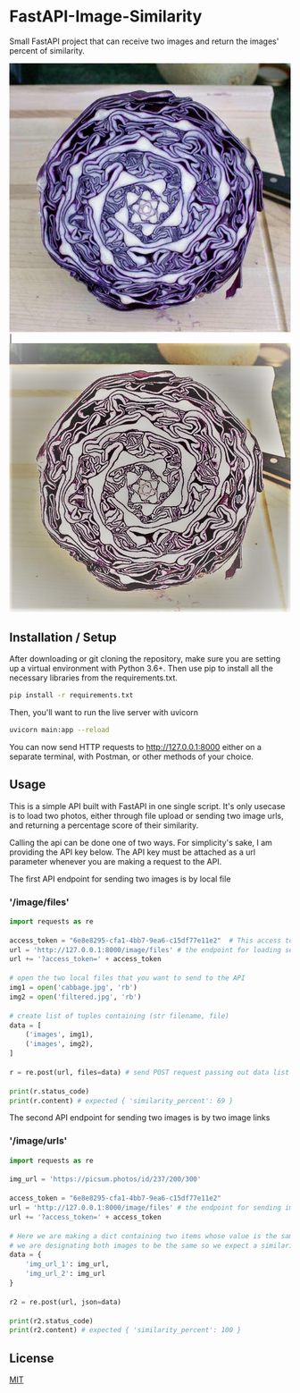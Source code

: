 # FastAPI-Image-Similarity
Small FastAPI project that can receive two images and return the images' percent of similarity.

![](https://github.com/diegofigueroa79/FastAPI-Image-Similarity/blob/main/cabbage.jpg) | ![](https://github.com/diegofigueroa79/FastAPI-Image-Similarity/blob/main/filtered.jpg)

## Installation / Setup

After downloading or git cloning the repository, make sure you are setting up a virtual environment with Python 3.6+.
Then use pip to install all the necessary libraries from the requirements.txt.

```bash
pip install -r requirements.txt
```
Then, you'll want to run the live server with uvicorn
```bash
uvicorn main:app --reload
```
You can now send HTTP requests to http://127.0.0.1:8000 either on a separate terminal, with Postman, or other methods of your choice.

## Usage
This is a simple API built with FastAPI in one single script. It's only usecase is to load two photos, either through file upload or sending two image urls, and returning a percentage score of their similarity.

Calling the api can be done one of two ways. For simplicity's sake, I am providing the API key below.
The API key must be attached as a url parameter whenever you are making a request to the API.

The first API endpoint for sending two images is by local file
### '/image/files'
```python
import requests as re

access_token = "6e8e8295-cfa1-4bb7-9ea6-c15df77e11e2"  # This access token must be added as a url param
url = 'http://127.0.0.1:8000/image/files' # the endpoint for loading sending local files
url += '?access_token=' + access_token

# open the two local files that you want to send to the API
img1 = open('cabbage.jpg', 'rb')
img2 = open('filtered.jpg', 'rb')

# create list of tuples containing (str filename, file)
data = [
	('images', img1),
	('images', img2),
]

r = re.post(url, files=data) # send POST request passing out data list

print(r.status_code)
print(r.content) # expected { 'similarity_percent': 69 }
```

The second API endpoint for sending two images is by two image links
### '/image/urls'
```python
import requests as re

img_url = 'https://picsum.photos/id/237/200/300'

access_token = "6e8e8295-cfa1-4bb7-9ea6-c15df77e11e2"
url = 'http://127.0.0.1:8000/image/files' # the endpoint for sending image links
url += '?access_token=' + access_token

# Here we are making a dict containing two items whose value is the same image url
# we are designating both images to be the same so we expect a similarity of 100%
data = {
	'img_url_1': img_url,
	'img_url_2': img_url
}

r2 = re.post(url, json=data)

print(r2.status_code)
print(r2.content) # expected { 'similarity_percent': 100 }
```


## License
[MIT](https://choosealicense.com/licenses/mit/)
